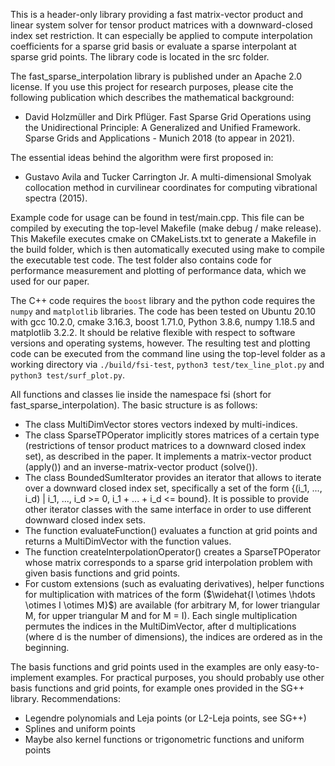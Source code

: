 This is a header-only library providing a fast matrix-vector product and linear system solver for tensor product matrices with a downward-closed index set restriction. It can especially be applied to compute interpolation coefficients for a sparse grid basis or evaluate a sparse interpolant at sparse grid points. The library code is located in the src folder.

The fast_sparse_interpolation library is published under an Apache 2.0 license. If you use this project for research purposes, please cite the following publication which describes the mathematical background:
- David Holzmüller and Dirk Pflüger. Fast Sparse Grid Operations using the Unidirectional Principle: A Generalized and Unified Framework. Sparse Grids and Applications - Munich 2018 (to appear in 2021).

The essential ideas behind the algorithm were first proposed in:
- Gustavo Avila and Tucker Carrington Jr. A multi-dimensional Smolyak collocation method in curvilinear coordinates for computing vibrational spectra (2015).

Example code for usage can be found in test/main.cpp. This file can be compiled by executing the top-level Makefile (make debug / make release). This Makefile executes cmake on CMakeLists.txt to generate a Makefile in the build folder, which is then automatically executed using make to compile the executable test code. The test folder also contains code for performance measurement and plotting of performance data, which we used for our paper.

The C++ code requires the `boost` library and the python code requires the `numpy` and `matplotlib` libraries. The code has been tested on Ubuntu 20.10 with gcc 10.2.0, cmake 3.16.3, boost 1.71.0, Python 3.8.6, numpy 1.18.5 and matplotlib 3.2.2. It should be relative flexible with respect to software versions and operating systems, however. The resulting test and plotting code can be executed from the command line using the top-level folder as a working directory via `./build/fsi-test`, `python3 test/tex_line_plot.py` and `python3 test/surf_plot.py`.

All functions and classes lie inside the namespace fsi (short for fast_sparse_interpolation). The basic structure is as follows:
- The class MultiDimVector<IteratorType> stores vectors indexed by multi-indices.
- The class SparseTPOperator<IteratorType> implicitly stores matrices of a certain type (restrictions of tensor product matrices to a downward closed index set), as described in the paper. It implements a matrix-vector product (apply()) and an inverse-matrix-vector product (solve()).
- The class BoundedSumIterator provides an iterator that allows to iterate over a downward closed index set, specifically a set of the form {(i_1, ..., i_d) | i_1, ..., i_d >= 0, i_1 + ... + i_d <= bound}. It is possible to provide other iterator classes with the same interface in order to use different downward closed index sets.
- The function evaluateFunction() evaluates a function at grid points and returns a MultiDimVector with the function values.
- The function createInterpolationOperator() creates a SparseTPOperator whose matrix corresponds to a sparse grid interpolation problem with given basis functions and grid points.
- For custom extensions (such as evaluating derivatives), helper functions for multiplication with matrices of the form ($\widehat{I \otimes \hdots \otimes I \otimes M}$) are available (for arbitrary M, for lower triangular M, for upper triangular M and for M = I). Each single multiplication permutes the indices in the MultiDimVector, after d multiplications (where d is the number of dimensions), the indices are ordered as in the beginning.

The basis functions and grid points used in the examples are only easy-to-implement examples. For practical purposes, you should probably use other basis functions and grid points, for example ones provided in the SG++ library. Recommendations:
- Legendre polynomials and Leja points (or L2-Leja points, see SG++)
- Splines and uniform points
- Maybe also kernel functions or trigonometric functions and uniform points
